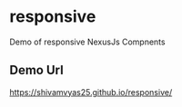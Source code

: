 # responsive
Demo of responsive NexusJs Compnents

## Demo Url
https://shivamvyas25.github.io/responsive/
